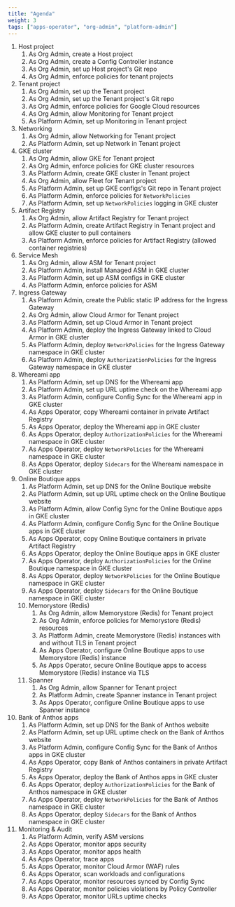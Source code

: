 ```yaml
---
title: "Agenda"
weight: 3
tags: ["apps-operator", "org-admin", "platform-admin"]
---
```

1. Host project
    1. As Org Admin, create a Host project
    1. As Org Admin, create a Config Controller instance
    1. As Org Admin, set up Host project's Git repo
    1. As Org Admin, enforce policies for tenant projects
1. Tenant project
    1. As Org Admin, set up the Tenant project
    1. As Org Admin, set up the Tenant project's Git repo
    1. As Org Admin, enforce policies for Google Cloud resources
    1. As Org Admin, allow Monitoring for Tenant project
    1. As Platform Admin, set up Monitoring in Tenant project
1. Networking
    1. As Org Admin, allow Networking for Tenant project
    1. As Platform Admin, set up Network in Tenant project
1. GKE cluster
    1. As Org Admin, allow GKE for Tenant project
    1. As Org Admin, enforce policies for GKE cluster resources
    1. As Platform Admin, create GKE cluster in Tenant project
    1. As Org Admin, allow Fleet for Tenant project
    1. As Platform Admin, set up GKE configs's Git repo in Tenant project
    1. As Platform Admin, enforce policies for `NetworkPolicies`
    1. As Platform Admin, set up `NetworkPolicies` logging in GKE cluster
1. Artifact Registry
    1. As Org Admin, allow Artifact Registry for Tenant project
    1. As Platform Admin, create Artifact Registry in Tenant project and allow GKE cluster to pull containers
    1. As Platform Admin, enforce policies for Artifact Registry (allowed container registries)
1. Service Mesh
    1. As Org Admin, allow ASM for Tenant project
    1. As Platform Admin, install Managed ASM in GKE cluster
    1. As Platform Admin, set up ASM configs in GKE cluster
    1. As Platform Admin, enforce policies for ASM
1. Ingress Gateway
    1. As Platform Admin, create the Public static IP address for the Ingress Gateway
    1. As Org Admin, allow Cloud Armor for Tenant project
    1. As Platform Admin, set up Cloud Armor in Tenant project
    1. As Platform Admin, deploy the Ingress Gateway linked to Cloud Armor in GKE cluster
    1. As Platform Admin, deploy `NetworkPolicies` for the Ingress Gateway namespace in GKE cluster
    1. As Platform Admin, deploy `AuthorizationPolicies` for the Ingress Gateway namespace in GKE cluster
1. Whereami app
    1. As Platform Admin, set up DNS for the Whereami app
    1. As Platform Admin, set up URL uptime check on the Whereami app
    1. As Platform Admin, configure Config Sync for the Whereami app in GKE cluster
    1. As Apps Operator, copy Whereami container in private Artifact Registry
    1. As Apps Operator, deploy the Whereami app in GKE cluster
    1. As Apps Operator, deploy `AuthorizationPolicies` for the Whereami namespace in GKE cluster
    1. As Apps Operator, deploy `NetworkPolicies` for the Whereami namespace in GKE cluster
    1. As Apps Operator, deploy `Sidecars` for the Whereami namespace in GKE cluster
1. Online Boutique apps
    1. As Platform Admin, set up DNS for the Online Boutique website
    1. As Platform Admin, set up URL uptime check on the Online Boutique website
    1. As Platform Admin, allow Config Sync for the Online Boutique apps in GKE cluster
    1. As Platform Admin, configure Config Sync for the Online Boutique apps in GKE cluster
    1. As Apps Operator, copy Online Boutique containers in private Artifact Registry
    1. As Apps Operator, deploy the Online Boutique apps in GKE cluster
    1. As Apps Operator, deploy `AuthorizationPolicies` for the Online Boutique namespace in GKE cluster
    1. As Apps Operator, deploy `NetworkPolicies` for the Online Boutique namespace in GKE cluster
    1. As Apps Operator, deploy `Sidecars` for the Online Boutique namespace in GKE cluster
    1. Memorystore (Redis)
        1. As Org Admin, allow Memorystore (Redis) for Tenant project
        1. As Org Admin, enforce policies for Memorystore (Redis) resources
        1. As Platform Admin, create Memorystore (Redis) instances with and without TLS in Tenant project
        1. As Apps Operator, configure Online Boutique apps to use Memorystore (Redis) instance
        1. As Apps Operator, secure Online Boutique apps to access Memorystore (Redis) instance via TLS
    1. Spanner
        1. As Org Admin, allow Spanner for Tenant project
        1. As Platform Admin, create Spanner instance in Tenant project
        1. As Apps Operator, configure Online Boutique apps to use Spanner instance
1. Bank of Anthos apps
    1. As Platform Admin, set up DNS for the Bank of Anthos website
    1. As Platform Admin, set up URL uptime check on the Bank of Anthos website
    1. As Platform Admin, configure Config Sync for the Bank of Anthos apps in GKE cluster
    1. As Apps Operator, copy Bank of Anthos containers in private Artifact Registry
    1. As Apps Operator, deploy the Bank of Anthos apps in GKE cluster
    1. As Apps Operator, deploy `AuthorizationPolicies` for the Bank of Anthos namespace in GKE cluster
    1. As Apps Operator, deploy `NetworkPolicies` for the Bank of Anthos namespace in GKE cluster
    1. As Apps Operator, deploy `Sidecars` for the Bank of Anthos namespace in GKE cluster
1. Monitoring & Audit
    1. As Platform Admin, verify ASM versions
    1. As Apps Operator, monitor apps security
    1. As Apps Operator, monitor apps health
    1. As Apps Operator, trace apps
    1. As Apps Operator, monitor Cloud Armor (WAF) rules
    1. As Apps Operator, scan workloads and configurations
    1. As Apps Operator, monitor resources synced by Config Sync
    1. As Apps Operator, monitor policies violations by Policy Controller
    1. As Apps Operator, monitor URLs uptime checks